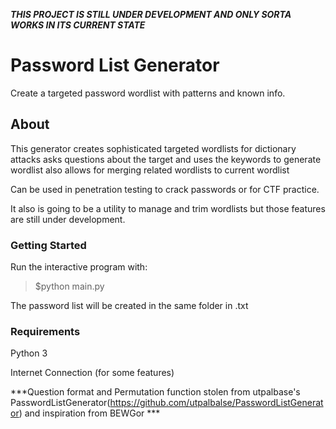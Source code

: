 ***THIS PROJECT IS STILL UNDER DEVELOPMENT AND ONLY SORTA WORKS IN ITS CURRENT STATE***
# Password List Generator
Create a targeted password wordlist with patterns and known info.

## About

This generator creates sophisticated targeted wordlists for dictionary attacks 
asks questions about the target and uses the keywords to generate wordlist also allows for merging related wordlists to current wordlist

Can be used in penetration testing to crack passwords or for CTF practice.

It also is going to be a utility to manage and trim wordlists but those features are still under development.

### Getting Started

Run the interactive program with:

> $python main.py

The password list will be created in the same folder in .txt

### Requirements

Python 3

Internet Connection (for some features)

***Question format and Permutation function stolen from utpalbase's PasswordListGenerator(https://github.com/utpalbalse/PasswordListGenerator) and inspiration from BEWGor ***
